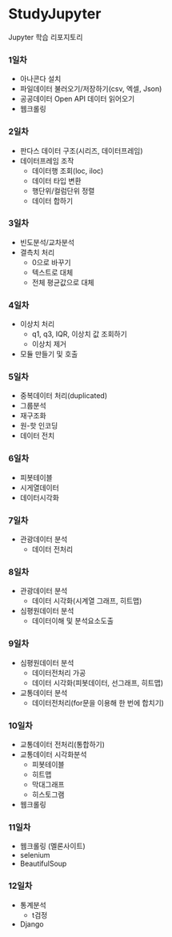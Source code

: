 # StudyJupyter
Jupyter 학습 리포지토리

### 1일차
- 아나콘다 설치
- 파일데이터 불러오기/저장하기(csv, 엑셀, Json)
- 공공데이터 Open API 데이터 읽어오기
- 웹크롤링

### 2일차
- 판다스 데이터 구조(시리즈, 데이터프레임)
- 데이터프레임 조작
  - 데이터행 조회(loc, iloc)
  - 데이터 타입 변환
  - 행단위/컬럼단위 정렬
  - 데이터 합하기

### 3일차
- 빈도분석/교차분석
- 결측치 처리
  - 0으로 바꾸기
  - 텍스트로 대체
  - 전체 평균값으로 대체

### 4일차
- 이상치 처리
  - q1, q3, IQR, 이상치 값 조회하기
  - 이상치 제거
- 모듈 만들기 및 호출

### 5일차
- 중복데이터 처리(duplicated)
- 그룹분석
- 재구조화
- 원-핫 인코딩
- 데이터 전치

### 6일차
- 피봇테이블
- 시게열데이터
- 데이터시각화

### 7일차
- 관광데이터 분석
  - 데이터 전처리

### 8일차
- 관광데이터 분석
  - 데이터 시각화(시계열 그래프, 히트맵)
- 심평원데이터 분석
  - 데이터이해 및 분석요소도출

### 9일차
- 심평원데이터 분석
  - 데이터전처리 가공
  - 데이터 시각화(피봇데이터, 선그래프, 히트맵)
- 교통데이터 분석
  - 데이터전처리(for문을 이용해 한 번에 합치기)

### 10일차
- 교통데이터 전처리(통합하기)
- 교통데이터 시각화분석
  - 피봇테이블
  - 히트맵
  - 막대그래프
  - 히스토그램
- 웹크롤링

### 11일차
- 웹크롤링  (멜론사이트)
- selenium
- BeautifulSoup

### 12일차
- 통계분석
  - t검정
- Django